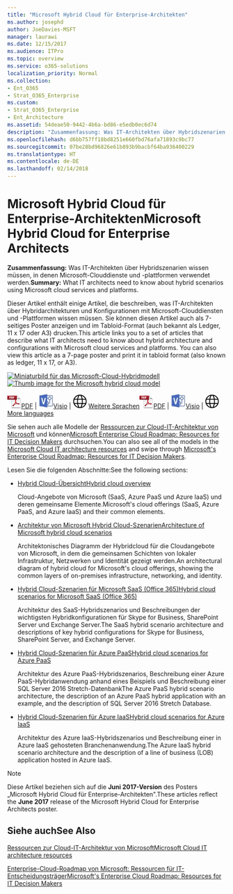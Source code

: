 ```yaml
---
title: "Microsoft Hybrid Cloud für Enterprise-Architekten"
ms.author: josephd
author: JoeDavies-MSFT
manager: laurawi
ms.date: 12/15/2017
ms.audience: ITPro
ms.topic: overview
ms.service: o365-solutions
localization_priority: Normal
ms.collection:
- Ent_O365
- Strat_O365_Enterprise
ms.custom:
- Strat_O365_Enterprise
- Ent_Architecture
ms.assetid: 54deae50-9442-4b6a-bd86-e5edb0ec6d74
description: "Zusammenfassung: Was IT-Architekten über Hybridszenarien wissen müssen, in denen Microsoft-Clouddienste und -plattformen verwendet werden."
ms.openlocfilehash: d6bb757ff18bd8251e660fbd76afa71893c9bc77
ms.sourcegitcommit: 07be28bd96826e61b893b9bacbf64ba936400229
ms.translationtype: HT
ms.contentlocale: de-DE
ms.lasthandoff: 02/14/2018
---
```

# <a name="microsoft-hybrid-cloud-for-enterprise-architects"></a><span data-ttu-id="378d6-103">Microsoft Hybrid Cloud für Enterprise-Architekten</span><span class="sxs-lookup"><span data-stu-id="378d6-103">Microsoft Hybrid Cloud for Enterprise Architects</span></span>

 <span data-ttu-id="378d6-104">**Zusammenfassung:** Was IT-Architekten über Hybridszenarien wissen müssen, in denen Microsoft-Clouddienste und -plattformen verwendet werden.</span><span class="sxs-lookup"><span data-stu-id="378d6-104">**Summary:** What IT architects need to know about hybrid scenarios using Microsoft cloud services and platforms.</span></span>
  
<span data-ttu-id="378d6-p101">Dieser Artikel enthält einige Artikel, die beschreiben, was IT-Architekten über Hybridarchitekturen und Konfigurationen mit Microsoft-Clouddiensten und -Plattformen wissen müssen. Sie können diesen Artikel auch als 7-seitiges Poster anzeigen und im Tabloid-Format (auch bekannt als Ledger, 11 x 17 oder A3) drucken.</span><span class="sxs-lookup"><span data-stu-id="378d6-p101">This article links you to a set of articles that describe what IT architects need to know about hybrid architecture and configurations with Microsoft cloud services and platforms. You can also view this article as a 7-page poster and print it in tabloid format (also known as ledger, 11 x 17, or A3).</span></span>
  
<span data-ttu-id="378d6-107">[![Miniaturbild für das Microsoft-Cloud-Hybridmodell](images/Hybrid_Poster/Hybrid_Cloud_Thumbnail.png)](https://www.microsoft.com/download/details.aspx?id=54424
)</span><span class="sxs-lookup"><span data-stu-id="378d6-107">[![Thumb image for the Microsoft hybrid cloud model](images/Hybrid_Poster/Hybrid_Cloud_Thumbnail.png)](https://www.microsoft.com/download/details.aspx?id=54424
)</span></span>
  
<span data-ttu-id="378d6-108">![PDF-Datei](images/Common_Images/PDFIcon.png)[PDF](https://go.microsoft.com/fwlink/p/?linkid=842082) | ![Visio-Datei](images/Common_Images/VisioIcon.png)[Visio](https://go.microsoft.com/fwlink/p/?linkid=842083) | ![Seite mit Versionen in zusätzlichen Sprachen anzeigen](images/Common_Images/GlobeIcon.png)
[Weitere Sprachen](https://www.microsoft.com/download/details.aspx?id=54424)</span><span class="sxs-lookup"><span data-stu-id="378d6-108">![PDF file](images/Common_Images/PDFIcon.png)[PDF](https://go.microsoft.com/fwlink/p/?linkid=842082) | ![Visio file](images/Common_Images/VisioIcon.png)[Visio](https://go.microsoft.com/fwlink/p/?linkid=842083) | ![See a page with versions in additional languages](images/Common_Images/GlobeIcon.png)
[More languages](https://www.microsoft.com/download/details.aspx?id=54424)</span></span>
  
<span data-ttu-id="378d6-109">Sie sehen auch alle Modelle der [Ressourcen zur Cloud-IT-Architektur von Microsoft](microsoft-cloud-it-architecture-resources.md) und können[Microsoft Enterprise Cloud Roadmap: Resources for IT Decision Makers](https://aka.ms/cloudarchitecture) durchsuchen.</span><span class="sxs-lookup"><span data-stu-id="378d6-109">You can also see all of the models in the [Microsoft Cloud IT architecture resources](microsoft-cloud-it-architecture-resources.md) and swipe through [Microsoft's Enterprise Cloud Roadmap: Resources for IT Decision Makers](https://aka.ms/cloudarchitecture).</span></span>
  
<span data-ttu-id="378d6-110">Lesen Sie die folgenden Abschnitte:</span><span class="sxs-lookup"><span data-stu-id="378d6-110">See the following sections:</span></span>
  
- [<span data-ttu-id="378d6-111">Hybrid Cloud-Übersicht</span><span class="sxs-lookup"><span data-stu-id="378d6-111">Hybrid cloud overview</span></span>](hybrid-cloud-overview.md)
    
    <span data-ttu-id="378d6-112">Cloud-Angebote von Microsoft (SaaS, Azure PaaS und Azure IaaS) und deren gemeinsame Elemente.</span><span class="sxs-lookup"><span data-stu-id="378d6-112">Microsoft's cloud offerings (SaaS, Azure PaaS, and Azure IaaS) and their common elements.</span></span>
    
- [<span data-ttu-id="378d6-113">Architektur von Microsoft Hybrid Cloud-Szenarien</span><span class="sxs-lookup"><span data-stu-id="378d6-113">Architecture of Microsoft hybrid cloud scenarios</span></span>](architecture-of-microsoft-hybrid-cloud-scenarios.md)
    
    <span data-ttu-id="378d6-114">Architektonisches Diagramm der Hybridcloud für die Cloudangebote von Microsoft, in dem die gemeinsamen Schichten von lokaler Infrastruktur, Netzwerken und Identität gezeigt werden.</span><span class="sxs-lookup"><span data-stu-id="378d6-114">An architectural diagram of hybrid cloud for Microsoft's cloud offerings, showing the common layers of on-premises infrastructure, networking, and identity.</span></span>
    
- [<span data-ttu-id="378d6-115">Hybrid Cloud-Szenarien für Microsoft SaaS (Office 365)</span><span class="sxs-lookup"><span data-stu-id="378d6-115">Hybrid cloud scenarios for Microsoft SaaS (Office 365)</span></span>](hybrid-cloud-scenarios-for-microsoft-saas-office-365.md)
    
    <span data-ttu-id="378d6-116">Architektur des SaaS-Hybridszenarios und Beschreibungen der wichtigsten Hybridkonfigurationen für Skype for Business, SharePoint Server und Exchange Server.</span><span class="sxs-lookup"><span data-stu-id="378d6-116">The SaaS hybrid scenario architecture and descriptions of key hybrid configurations for Skype for Business, SharePoint Server, and Exchange Server.</span></span>
    
- [<span data-ttu-id="378d6-117">Hybrid Cloud-Szenarien für Azure PaaS</span><span class="sxs-lookup"><span data-stu-id="378d6-117">Hybrid cloud scenarios for Azure PaaS</span></span>](hybrid-cloud-scenarios-for-azure-paas.md)
    
    <span data-ttu-id="378d6-118">Architektur des Azure PaaS-Hybridszenarios, Beschreibung einer Azure PaaS-Hybridanwendung anhand eines Beispiels und Beschreibung einer SQL Server 2016 Stretch-Datenbank</span><span class="sxs-lookup"><span data-stu-id="378d6-118">The Azure PaaS hybrid scenario architecture, the description of an Azure PaaS hybrid application with an example, and the description of SQL Server 2016 Stretch Database.</span></span>
    
- [<span data-ttu-id="378d6-119">Hybrid Cloud-Szenarien für Azure IaaS</span><span class="sxs-lookup"><span data-stu-id="378d6-119">Hybrid cloud scenarios for Azure IaaS</span></span>](hybrid-cloud-scenarios-for-azure-iaas.md)
    
    <span data-ttu-id="378d6-120">Architektur des Azure IaaS-Hybridszenarios und Beschreibung einer in Azure IaaS gehosteten Branchenanwendung.</span><span class="sxs-lookup"><span data-stu-id="378d6-120">The Azure IaaS hybrid scenario architecture and the description of a line of business (LOB) application hosted in Azure IaaS.</span></span>
    
> [!NOTE]
> <span data-ttu-id="378d6-121">Diese Artikel beziehen sich auf die **Juni 2017-Version** des Posters „Microsoft Hybrid Cloud für Enterprise-Architekten".</span><span class="sxs-lookup"><span data-stu-id="378d6-121">These articles reflect the **June 2017** release of the Microsoft Hybrid Cloud for Enterprise Architects poster.</span></span>
  
## <a name="see-also"></a><span data-ttu-id="378d6-122">Siehe auch</span><span class="sxs-lookup"><span data-stu-id="378d6-122">See Also</span></span>

[<span data-ttu-id="378d6-123">Ressourcen zur Cloud-IT-Architektur von Microsoft</span><span class="sxs-lookup"><span data-stu-id="378d6-123">Microsoft Cloud IT architecture resources</span></span>](microsoft-cloud-it-architecture-resources.md)

[<span data-ttu-id="378d6-124">Enterprise-Cloud-Roadmap von Microsoft: Ressourcen für IT-Entscheidungsträger</span><span class="sxs-lookup"><span data-stu-id="378d6-124">Microsoft's Enterprise Cloud Roadmap: Resources for IT Decision Makers</span></span>](https://sway.com/FJ2xsyWtkJc2taRD)




